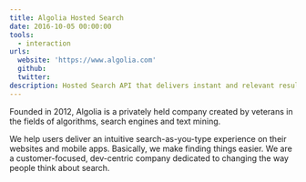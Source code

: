 ```yaml
---
title: Algolia Hosted Search
date: 2016-10-05 00:00:00
tools: 
  - interaction
urls:
  website: 'https://www.algolia.com'
  github:
  twitter:
description: Hosted Search API that delivers instant and relevant results from the first keystroke
---
```



Founded in 2012, Algolia is a privately held company created by veterans in the fields of algorithms, search engines and text mining.

We help users deliver an intuitive search-as-you-type experience on their websites and mobile apps. Basically, we make finding things easier. We are a customer-focused, dev-centric company dedicated to changing the way people think about search.